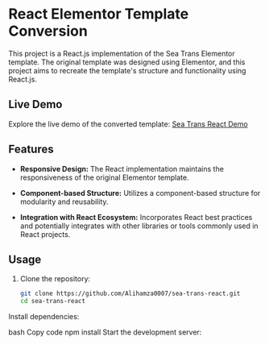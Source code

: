 # React Elementor Template Conversion

This project is a React.js implementation of the Sea Trans Elementor template. The original template was designed using Elementor, and this project aims to recreate the template's structure and functionality using React.js.

## Live Demo

Explore the live demo of the converted template: [Sea Trans React Demo](https://sea-trans.onrender.com)

## Features

- **Responsive Design:** The React implementation maintains the responsiveness of the original Elementor template.

- **Component-based Structure:** Utilizes a component-based structure for modularity and reusability.

- **Integration with React Ecosystem:** Incorporates React best practices and potentially integrates with other libraries or tools commonly used in React projects.

## Usage

1. Clone the repository:

   ```bash
   git clone https://github.com/Alihamza0007/sea-trans-react.git
   cd sea-trans-react
Install dependencies:

bash
Copy code
npm install
Start the development server:

bash
Copy code
npm start
Open your browser and visit http://localhost:3000.

Folder Structure
lua
Copy code
src/
|-- components/
|   |-- Header.js
|   |-- Footer.js
|   |-- ...
|-- pages/
|   |-- Home.js
|   |-- About.js
|   |-- ...
|-- styles/
|   |-- main.css
|   |-- ...
|-- App.js
|-- index.js
Customize the folder structure and codebase based on the specific requirements and structure of the Elementor template.

Customization
This project serves as a starting point. Customize the components, styles, and pages as necessary to match the original Elementor template.

Contributing
If you have suggestions, improvements, or bug fixes, please feel free to open an issue or submit a pull request. Contributions are welcome!

License
This project is licensed under the MIT License - see the LICENSE file for details.

vbnet
Copy code

Remember to replace placeholders like `Alihamza0007`, `sea-trans-react`, and customize
